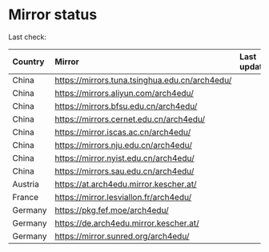 <script src="./time.js"></script>
# Mirror status
Last check: <script type="text/javascript">localize(1711462707.5169718);</script>

|Country|Mirror|Last update|
|:------|:-----|:----------|
|China|https://mirrors.tuna.tsinghua.edu.cn/arch4edu/|<script type="text/javascript">localize(1711434850);</script>|
|China|https://mirrors.aliyun.com/arch4edu/|<script type="text/javascript">localize(1711391576);</script>|
|China|https://mirrors.bfsu.edu.cn/arch4edu/|<script type="text/javascript">localize(1711434850);</script>|
|China|https://mirrors.cernet.edu.cn/arch4edu/|<script type="text/javascript">localize(1711434850);</script>|
|China|https://mirror.iscas.ac.cn/arch4edu/|<script type="text/javascript">localize(1711391576);</script>|
|China|https://mirrors.nju.edu.cn/arch4edu/|<script type="text/javascript">localize(1711391576);</script>|
|China|https://mirror.nyist.edu.cn/arch4edu/|<script type="text/javascript">localize(1711434850);</script>|
|China|https://mirrors.sau.edu.cn/arch4edu/|<script type="text/javascript">localize(1711434850);</script>|
|Austria|https://at.arch4edu.mirror.kescher.at/|<script type="text/javascript">localize(1711434850);</script>|
|France|https://mirror.lesviallon.fr/arch4edu/|<script type="text/javascript">localize(1711434850);</script>|
|Germany|https://pkg.fef.moe/arch4edu/|<script type="text/javascript">localize(1711434850);</script>|
|Germany|https://de.arch4edu.mirror.kescher.at/|<script type="text/javascript">localize(1711434850);</script>|
|Germany|https://mirror.sunred.org/arch4edu/|<script type="text/javascript">localize(1711434850);</script>|

<script src="./tablefilter/tablefilter.js"></script>
<script src="./table.js"></script>